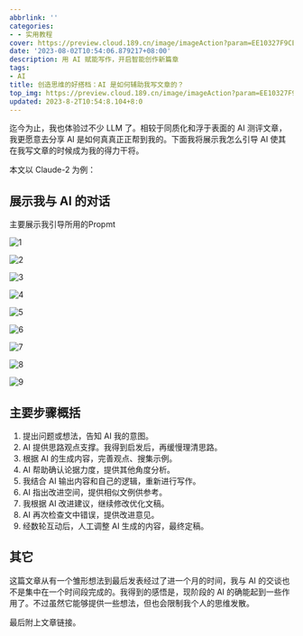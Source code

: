 ```yaml
---
abbrlink: ''
categories:
- - 实用教程
cover: https://preview.cloud.189.cn/image/imageAction?param=EE10327F9CE552368DF4E56FC31A4059003DFF23C5DBEB19CC7BF403B68F380E1495CE100F425CFEFCE04FED0071ADB562564FC6BEC1A1C378DFF2B58BBDD76FB3286CB123E09D5B41F21CD972740D230023A23DCC17C3AC86C4613CD2237FE72A00FFAB125BCA0226C4D5B9E9578CFA
date: '2023-08-02T10:54:06.879217+08:00'
description: 用 AI 赋能写作，开启智能创作新篇章
tags:
- AI
title: 创造思维的好搭档：AI 是如何辅助我写文章的？
top_img: https://preview.cloud.189.cn/image/imageAction?param=EE10327F9CE552368DF4E56FC31A4059003DFF23C5DBEB19CC7BF403B68F380E1495CE100F425CFEFCE04FED0071ADB562564FC6BEC1A1C378DFF2B58BBDD76FB3286CB123E09D5B41F21CD972740D230023A23DCC17C3AC86C4613CD2237FE72A00FFAB125BCA0226C4D5B9E9578CFA
updated: 2023-8-2T10:54:8.104+8:0
---
```

迄今为止，我也体验过不少 LLM 了。相较于同质化和浮于表面的 AI 测评文章，我更愿意去分享 AI 是如何真真正正帮到我的。下面我将展示我怎么引导 AI 使其在我写文章的时候成为我的得力干将。

本文以 Claude-2 为例：

## 展示我与 AI 的对话

主要展示我引导所用的Propmt

![1](https://preview.cloud.189.cn/image/imageAction?param=73D8D33124520E094F756707E114EDB292061777DBD22C4A496831D1E71FAA6984B9A2A42C68F2CD42E2B1203A2816EE779A3C92711AA9B7871214ECCB302B15B880DF45087E4A0515B45D36B096A8BB32919DFA8B03C56B379AF045F75291CE419C4632C11AC5140F3C00D1FEBD2213)

![2](https://preview.cloud.189.cn/image/imageAction?param=FF0844C77EDA08BBCEBCB68A4AAD6FA5CE61DDD1A2A1D551CD3DEFDF3C80E25EA741DD62B04527ED90D61FAA177D132951F75072C32C6D39B1A1F212D94C9CF2F16251C1137EFB5F7C465E1532BF3BF47D1C2D74C1A07D347D6EA5ECC290394FA186BBAEFBE0185407747C3A89179982)

![3](https://preview.cloud.189.cn/image/imageAction?param=08D86EDCA32CB448F9F356B30F6B0C43C33B3A58032FF653DC5E05BBBF9766ABDE6ECBBB63262C0692DA98BCDFB1099BE8A0BF7A27A6A273E3880F34534E2B41353A751BB5F8995993080C770E87FE90737D5766057676E1AF97C4F2371EE92BE53EB5E08A4502298799CD8BB7C3A281)

![4](https://preview.cloud.189.cn/image/imageAction?param=F67B4BEF4D2F049D84FA16032C538E2F276A3E83CCC3E6CD77E7F3DE4947E966B42376D459F4B8F7E49B2340EE63CDDF82C0872F0029C3EF407FFCABA76FFE8623DEE7751794091087B72D216B417CCD1DEF59153F3E7E8F5E6376F4657A1F82B479D7DF819451EAF46BA566E9C50ADA)

![5](https://preview.cloud.189.cn/image/imageAction?param=B4FDE5FADA81FC3BB315611A325E2264C021E20DA0884AC76394627D625E3FE335D56421D0E2828F72F8E085E715E02960E1FF0BA61FCBE76AAF568AE15442A600D2EE995126EA0F7779D910E48D0CE9EC35D4DBD4AA5E622A12E356039F398405447BB34668F0A2FEF858DCFA762F25)

![6](https://preview.cloud.189.cn/image/imageAction?param=749B88883C26C2B0832F0855C856FD7E5064CF1524E36FE09B08DC83C60B9EF24E223769E7E1D1C3885D8351E7EB30C0F31A9CF14ED25EB8C4C5184A9107A584CA9522CAD300807A5B3E8DFC8E17C516450C1A1A3D74DA88A09462E60A92CAF2E33589A8A60679CDEA3A67E0EA14A1C9)

![7](https://preview.cloud.189.cn/image/imageAction?param=B879D34344AB94486EDC52D735B005CA67F6F746DDADD650D39959EA01C362AF7F95D113B406B499FBF1AA204010F3F4483E2A2693B8B896714572AB79A0A5E8A400AFE41E0CA0FB71320A4AE95B999DFD27CF36C463BDA85CA87FFE356B26F3EB116A5BC9F82CCDC058FAB1D53C98CA)

![8](https://preview.cloud.189.cn/image/imageAction?param=C76C24E32D32DB74990AD9701E4A26DC14A9480CB8DF6E82EA051087D726AD3D02AB89CB660C3B6405992E783ACD96A689EFBBC86B2349A65F9C278AAD5C11BB2E5196208B45A84C3C220AE897506A5E7CF437E3CBB0860D4315E927114B8BFCA3A6212FD566A1C574CA30B780649C9C)

![9](https://preview.cloud.189.cn/image/imageAction?param=4F2C12F883175188E37294433613401F4329F2BF74D409993EF96C918E6A5D2C9770311CB94F4DD2297745770990BB7C67E11BF982100839FE09492BDCBF189EFC8C0F008E682AF320D372BD4A845157A2E02E41471BD99F8EDAC5501DA3331AF53B38C48B6B97FFEB1C719FFD3E4105)

## 主要步骤概括

1. 提出问题或想法，告知 AI 我的意图。
2. AI 提供思路观点支撑。我得到启发后，再缓慢理清思路。
3. 根据 AI 的生成内容，完善观点、搜集示例。
4. AI 帮助确认论据力度，提供其他角度分析。
5. 我结合 AI 输出内容和自己的逻辑，重新进行写作。
6. AI 指出改进空间，提供相似文例供参考。
7. 我根据 AI 改进建议，继续修改优化文稿。
8. AI 再次检查文中错误，提供改进意见。
9. 经数轮互动后，人工调整 AI 生成的内容，最终定稿。

## 其它

这篇文章从有一个雏形想法到最后发表经过了进一个月的时间，我与 AI 的交谈也不是集中在一个时间段完成的。我得到的感悟是，现阶段的 AI 的确能起到一些作用了。不过虽然它能够提供一些想法，但也会限制我个人的思维发散。

最后附上文章链接。










